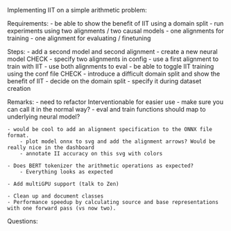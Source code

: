 Implementing IIT on a simple arithmetic problem:


Requirements:
    - be able to show the benefit of IIT using a domain split
    - run experiments using two alignments / two causal models
        - one alignments for training
        - one alignment for evaluating / finetuning

Steps:
    - add a second model and second alignment
        - create a new neural model                                     CHECK
        - specify two alignments in config
        - use a first alignment to train with IIT
        - use both alignments to eval
    - be able to toggle IIT training using the conf file                CHECK
    - introduce a difficult domain split and show the benefit of IIT
        - decide on the domain split
        - specify it during dataset creation


Remarks:
    - need to refactor Interventionable for easier use
        - make sure you can call it in the normal way?
        - eval and train functions should map to underlying neural model?

    - would be cool to add an alignment specification to the ONNX file format.
        - plot model onnx to svg and add the alignment arrows? Would be really nice in the dashboard
        - annotate II accuracy on this svg with colors

    - Does BERT tokenizer the arithmetic operations as expected?
        - Everything looks as expected

    - Add multiGPU support (talk to Zen)

    - Clean up and document classes
    - Performance speedup by calculating source and base representations with one forward pass (vs now two).



Questions:
